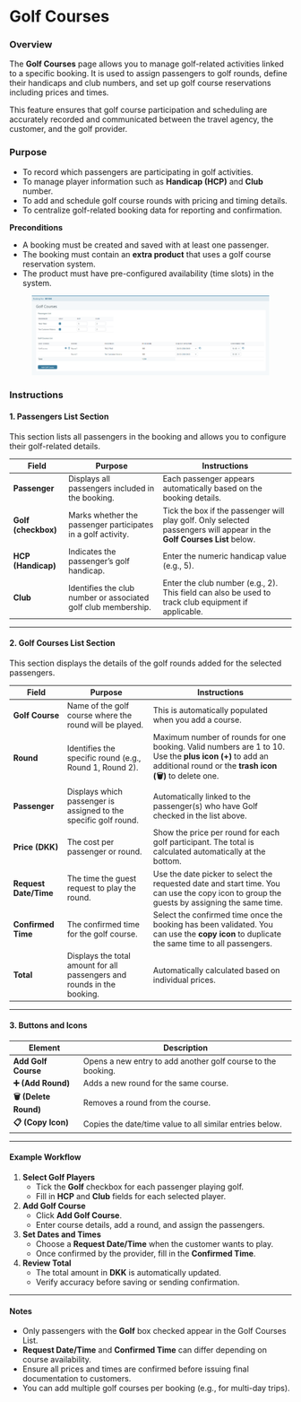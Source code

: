 # Golf Courses

### Overview

The **Golf Courses** page allows you to manage golf-related activities linked to a specific booking. It is used to assign passengers to golf rounds, define their handicaps and club numbers, and set up golf course reservations including prices and times.

This feature ensures that golf course participation and scheduling are accurately recorded and communicated between the travel agency, the customer, and the golf provider.

### Purpose

* To record which passengers are participating in golf activities.
* To manage player information such as **Handicap (HCP)** and **Club** number.
* To add and schedule golf course rounds with pricing and timing details.
* To centralize golf-related booking data for reporting and confirmation.

**Preconditions**

* A booking must be created and saved with at least one passenger.
* The booking must contain an **extra product** that uses a golf course reservation system.
* The product must have pre-configured availability (time slots) in the system.

<figure><img src="../../.gitbook/assets/image.png" alt=""><figcaption></figcaption></figure>

### Instructions

#### 1. Passengers List Section

This section lists all passengers in the booking and allows you to configure their golf-related details.

| Field               | Purpose                                                        | Instructions                                                                                                           |
| ------------------- | -------------------------------------------------------------- | ---------------------------------------------------------------------------------------------------------------------- |
| **Passenger**       | Displays all passengers included in the booking.               | Each passenger appears automatically based on the booking details.                                                     |
| **Golf (checkbox)** | Marks whether the passenger participates in a golf activity.   | Tick the box if the passenger will play golf. Only selected passengers will appear in the **Golf Courses List** below. |
| **HCP (Handicap)**  | Indicates the passenger’s golf handicap.                       | Enter the numeric handicap value (e.g., 5).                                                                            |
| **Club**            | Identifies the club number or associated golf club membership. | Enter the club number (e.g., 2). This field can also be used to track club equipment if applicable.                    |

***

#### 2. Golf Courses List Section

This section displays the details of the golf rounds added for the selected passengers.

| Field                 | Purpose                                                                 | Instructions                                                                                                                                                        |
| --------------------- | ----------------------------------------------------------------------- | ------------------------------------------------------------------------------------------------------------------------------------------------------------------- |
| **Golf Course**       | Name of the golf course where the round will be played.                 | This is automatically populated when you add a course.                                                                                                              |
| **Round**             | Identifies the specific round (e.g., Round 1, Round 2).                 | Maximum number of rounds for one booking. Valid numbers are 1 to 10. Use the **plus icon (+)** to add an additional round or the **trash icon (🗑)** to delete one. |
| **Passenger**         | Displays which passenger is assigned to the specific golf round.        | Automatically linked to the passenger(s) who have Golf checked in the list above.                                                                                   |
| **Price (DKK)**       | The cost per passenger or round.                                        |  Show the price per round for each golf participant. The total is calculated automatically at the bottom.                                                           |
| **Request Date/Time** | The time the guest request to play the round.                           | Use the date picker to select the requested date and start time. You can use the copy icon to group the guests by assigning the same time.                          |
| **Confirmed Time**    | The confirmed time for the golf course.                                 | Select the confirmed time once the booking has been validated. You can use the **copy icon** to duplicate the same time to all passengers.                          |
| **Total**             | Displays the total amount for all passengers and rounds in the booking. | Automatically calculated based on individual prices.                                                                                                                |

***

#### 3. Buttons and Icons

| Element               | Description                                                  |
| --------------------- | ------------------------------------------------------------ |
| **Add Golf Course**   | Opens a new entry to add another golf course to the booking. |
| **➕ (Add Round)**     | Adds a new round for the same course.                        |
| **🗑 (Delete Round)** | Removes a round from the course.                             |
| **📋 (Copy Icon)**    | Copies the date/time value to all similar entries below.     |

***

#### Example Workflow

1. **Select Golf Players**
   * Tick the **Golf** checkbox for each passenger playing golf.
   * Fill in **HCP** and **Club** fields for each selected player.
2. **Add Golf Course**
   * Click **Add Golf Course**.
   * Enter course details, add a round, and assign the passengers.
3. **Set Dates and Times**
   * Choose a **Request Date/Time** when the customer wants to play.
   * Once confirmed by the provider, fill in the **Confirmed Time**.
4. **Review Total**
   * The total amount in **DKK** is automatically updated.
   * Verify accuracy before saving or sending confirmation.

***

#### Notes

* Only passengers with the **Golf** box checked appear in the Golf Courses List.
* **Request Date/Time** and **Confirmed Time** can differ depending on course availability.
* Ensure all prices and times are confirmed before issuing final documentation to customers.
* You can add multiple golf courses per booking (e.g., for multi-day trips).
